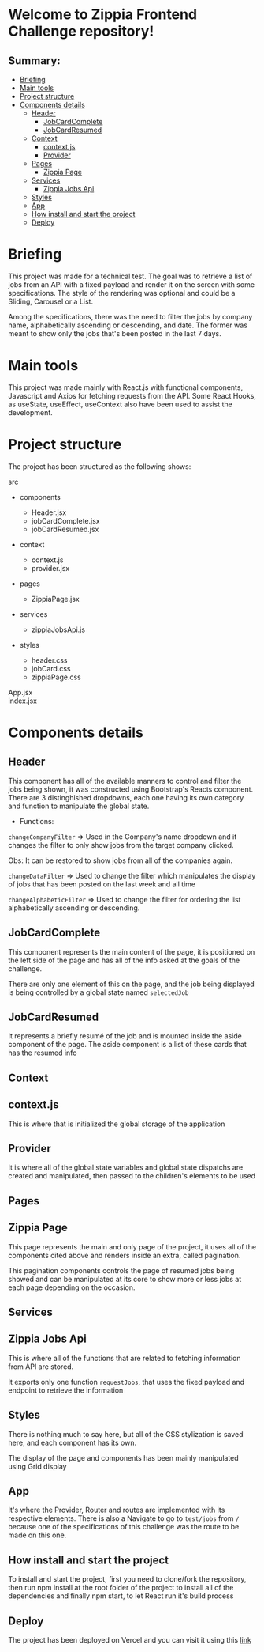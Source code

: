 # Welcome to Zippia Frontend Challenge repository!

## Summary:

- [Briefing](#Briefing)
- [Main tools](#Main-tools)
- [Project structure](#Project-structure)
- [Components details](#Components-details)
  - [Header](#Header)
      - [JobCardComplete](#Job-card-complete)
      - [JobCardResumed](#Job-card-resumed)
  - [Context](#Context)
      - [context.js](#context.js)
      - [Provider](#Provider)
  - [Pages](#pages)
      - [Zippia Page](#Zippia-page)
  - [Services](#services)
      - [Zippia Jobs Api](#Zippia-jobs-api)
  - [Styles](#styles)
  - [App](#app)
  - [How install and start the project](#How-install-and-start-the-project)
  - [Deploy](#deploy)

# Briefing

This project was made for a technical test. The goal was to retrieve a list of jobs from an API with a fixed payload and render it on the screen with some specifications. The style of the rendering was optional and could be a Sliding, Carousel or a List. 

Among the specifications, there was the need to filter the jobs by company name, alphabetically ascending or descending, and date. The former was meant to show only the jobs that's been posted in the last 7 days.

# Main tools

This project was made mainly with React.js with functional components, Javascript and Axios for fetching requests from the API. Some React Hooks, as useState, useEffect, useContext also have been used to assist the development. 

# Project structure

The project has been structured as the following shows:

src 
  - components
     - Header.jsx
     - jobCardComplete.jsx
     - jobCardResumed.jsx
   
  - context
     - context.js
     - provider.jsx
   
  - pages
     - ZippiaPage.jsx

  - services
     - zippiaJobsApi.js
  
  - styles
     - header.css
     - jobCard.css
     - zippiaPage.css

App.jsx </br>
index.jsx

# Components details

## Header

This component has all of the available manners to control and filter the jobs being shown, it was constructed using Bootstrap's Reacts component. There are 3 distinghished dropdowns, each one having its own category and function to manipulate the global state.

- Functions:

`changeCompanyFilter` => Used in the Company's name dropdown and it changes the filter to only show jobs from the target company clicked.

Obs: It can be restored to show jobs from all of the companies again.

`changeDataFilter` => Used to change the filter which manipulates the display of jobs that has been posted on the last week and all time

`changeAlphabeticFilter` => Used to change the filter for ordering the list alphabetically ascending or descending.

## JobCardComplete

This component represents the main content of the page, it is positioned on the left side of the page and has all of the info asked at the goals of the challenge.

There are only one element of this on the page, and the job being displayed is being controlled by a global state named `selectedJob`

## JobCardResumed

It represents a briefly resumé of the job and is mounted inside the aside component of the page. The aside component is a list of these cards that has the resumed info 

## Context

## context.js 

This is where that is initialized the global storage of the application

## Provider

It is where all of the global state variables and global state dispatchs are created and manipulated, then passed to the children's elements to be used

## Pages

## Zippia Page

This page represents the main and only page of the project, it uses all of the components cited above and renders inside an extra, called pagination.

This pagination components controls the page of resumed jobs being showed and can be manipulated at its core to show more or less jobs at each page depending on the occasion.

## Services

## Zippia Jobs Api

This is where all of the functions that are related to fetching information from API are stored.

It exports only one function `requestJobs`, that uses the fixed payload and endpoint to retrieve the information

## Styles

There is nothing much to say here, but all of the CSS stylization is saved here, and each component has its own. 

The display of the page and components has been mainly manipulated using Grid display

## App

It's where the Provider, Router and routes are implemented with its respective elements. There is also a Navigate to go to `test/jobs` from `/` because one of the specifications of this challenge was the route to be made on this one.

## How install and start the project

To install and start the project, first you need to clone/fork the repository, then run npm install at the root folder of the project to install all of the dependencies and finally npm start, to let React run it's build process 

## Deploy

The project has been deployed on Vercel and you can visit it using this <a href="https://zippia-frontend-challenge.vercel.app/test/jobs">link</a>
